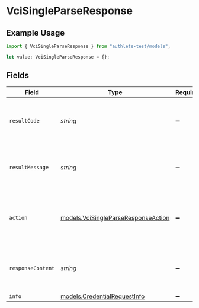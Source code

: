 # VciSingleParseResponse

## Example Usage

```typescript
import { VciSingleParseResponse } from "authlete-test/models";

let value: VciSingleParseResponse = {};
```

## Fields

| Field                                                                            | Type                                                                             | Required                                                                         | Description                                                                      |
| -------------------------------------------------------------------------------- | -------------------------------------------------------------------------------- | -------------------------------------------------------------------------------- | -------------------------------------------------------------------------------- |
| `resultCode`                                                                     | *string*                                                                         | :heavy_minus_sign:                                                               | The code which represents the result of the API call.                            |
| `resultMessage`                                                                  | *string*                                                                         | :heavy_minus_sign:                                                               | A short message which explains the result of the API call.                       |
| `action`                                                                         | [models.VciSingleParseResponseAction](../models/vcisingleparseresponseaction.md) | :heavy_minus_sign:                                                               | The next action that the credential endpoint should take.                        |
| `responseContent`                                                                | *string*                                                                         | :heavy_minus_sign:                                                               | The content of the response to the request sender.                               |
| `info`                                                                           | [models.CredentialRequestInfo](../models/credentialrequestinfo.md)               | :heavy_minus_sign:                                                               | N/A                                                                              |